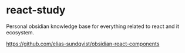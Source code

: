 # react-study
Personal obsidian knowledge base for everything related to react and it ecosystem.

https://github.com/elias-sundqvist/obsidian-react-components